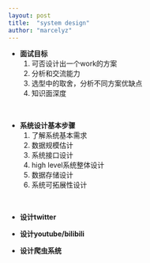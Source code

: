 ```yaml
---
layout: post
title:  "system design"
author: "marcelyz"
---
```


- **面试目标**  
    1. 可否设计出一个work的方案  
    2. 分析和交流能力  
    3. 选型中的取舍，分析不同方案优缺点  
    4. 知识面深度  
<br>

- **系统设计基本步骤**  
    1. 了解系统基本需求  
    2. 数据规模估计  
    3. 系统接口设计  
    4. high level系统整体设计  
    5. 数据存储设计  
    6. 系统可拓展性设计  
<br>

- **设计twitter**  

- **设计youtube/bilibili**  

- **设计爬虫系统**  

